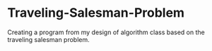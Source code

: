 # Traveling-Salesman-Problem
Creating a program from my design of algorithm class based on the traveling salesman problem.
